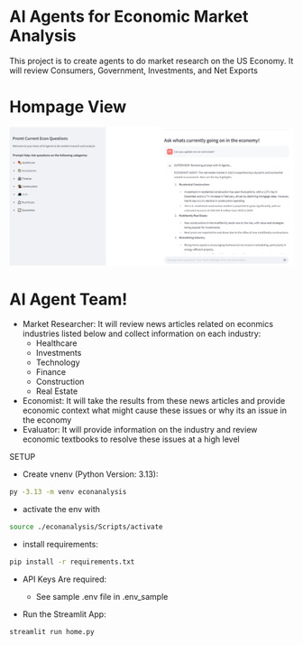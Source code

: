 # AI Agents for Economic Market Analysis
This project is to create agents to do market research on the US Economy.  It will review Consumers, Government, Investments, and Net Exports

# Hompage View
![Model](https://github.com/kvongrassamy/EconMarketAnalysisAI/blob/master/image/EconHomePage.PNG)

# AI Agent Team!
- Market Researcher:  It will review news articles related on econmics industries listed below and collect information on each industry:
  - Healthcare
  - Investments
  - Technology
  - Finance
  - Construction
  - Real Estate
- Economist:  It will take the results from these news articles and provide economic context what might cause these issues or why its an issue in the economy
- Evaluator:  It will provide information on the industry and review economic textbooks to resolve these issues at a high level


SETUP
- Create vnenv (Python Version: 3.13):
```bash 
py -3.13 -m venv econanalysis
```

- activate the env with 
```bash 
source ./econanalysis/Scripts/activate
```

- install requirements: 
```bash
pip install -r requirements.txt
```

- API Keys Are required: 
    - See sample .env file in .env_sample


- Run the Streamlit App: 
```bash
streamlit run home.py
```
